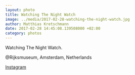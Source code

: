```yaml
---
layout: photo
title: Watching The Night Watch
image: ../media/2017-02-28-watching-the-night-watch.jpg
author: Matthias Kretschmann
date: 2017-02-28 14:45:08.139508000 +02:00
category: photos
---
```


Watching The Night Watch.

@Rijksmuseum, Amsterdam, Netherlands

[Instagram](https://www.instagram.com/p/BRLM2cklnzK/)
